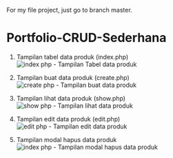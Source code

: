 For my file project, just go to branch master.

# Portfolio-CRUD-Sederhana

1. Tampilan tabel data produk (index.php)
![index php - Tampilan Tabel data produk](https://github.com/harbanery/Portfolio-CRUD-Sederhana/assets/89146375/0ee7e7cf-08b0-4664-8f70-1c725268ec42)


2. Tampilan buat data produk (create.php)
![create php - Tampilan buat data produk](https://github.com/harbanery/Portfolio-CRUD-Sederhana/assets/89146375/89b678c7-727f-4e06-ac5f-97a2b581b856)


3. Tampilan lihat data produk (show.php)
![show php - Tampilan lihat data produk](https://github.com/harbanery/Portfolio-CRUD-Sederhana/assets/89146375/ee62a9f7-80c0-4508-b8e7-79367116605a)


4. Tampilan edit data produk (edit.php)
![edit php - Tampilan edit data produk](https://github.com/harbanery/Portfolio-CRUD-Sederhana/assets/89146375/0d8b548f-f67b-4eb2-9aa3-e466b57c1f6a)


5. Tampilan modal hapus data produk
![index php - Tampilan modal hapus data produk](https://github.com/harbanery/Portfolio-CRUD-Sederhana/assets/89146375/9293894f-122a-4693-8863-f72b014cf936)
